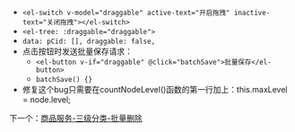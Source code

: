 - `<el-switch v-model="draggable" active-text="开启拖拽" inactive-text="关闭拖拽"></el-switch>`
- `<el-tree: :draggable="draggable">`
- `data: pCid: [], draggable: false,`
- 点击按钮时发送批量保存请求：
	- `<el-button v-if="draggable" @click="batchSave">批量保存</el-button>`
	- `batchSave() {}`
- 修复这个bug只需要在countNodeLevel()函数的第一行加上：this.maxLevel = node.level;

下一个：[商品服务-三级分类-批量删除](商品服务-三级分类-批量删除.md)